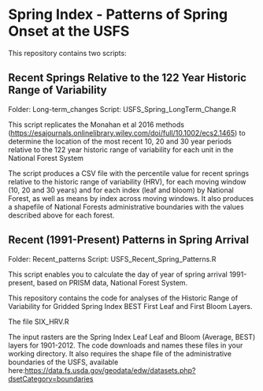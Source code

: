# Spring Index - Patterns of Spring Onset at the USFS

This repository contains two scripts: 

## Recent Springs Relative to the 122 Year Historic Range of Variability

Folder: Long-term_changes
Script: USFS_Spring_LongTerm_Change.R

This script replicates the Monahan et al 2016 methods (https://esajournals.onlinelibrary.wiley.com/doi/full/10.1002/ecs2.1465) to determine the location of the most recent 10, 20 and 30 year periods relative to the 122 year historic range of variability for each unit in the National Forest System

The script produces a CSV file with the percentile value for recent springs relative to the historic range of variability (HRV), for each moving window (10, 20 and 30 years) and for each index (leaf and bloom) by National Forest, as well as means by index across moving windows. It also produces a shapefile of National Forests administrative boundaries with the values described above for each forest.

## Recent (1991-Present) Patterns in Spring Arrival

Folder: Recent_patterns
Script: USFS_Recent_Spring_Patterns.R
This script enables you to calculate the day of year of spring arrival 1991-present, based on PRISM data, National Forest System.



This repository contains the code for analyses of the Historic Range of Variability for Gridded Spring Index BEST First Leaf and First Bloom Layers.



The file SIX_HRV.R 

The input rasters are the Spring Index Leaf Leaf and Bloom (Average, BEST) layers for 1901-2012. The code downloads and names these files in your working directory. It also requires the shape file of the administrative boundaries of the USFS, available here:https://data.fs.usda.gov/geodata/edw/datasets.php?dsetCategory=boundaries
